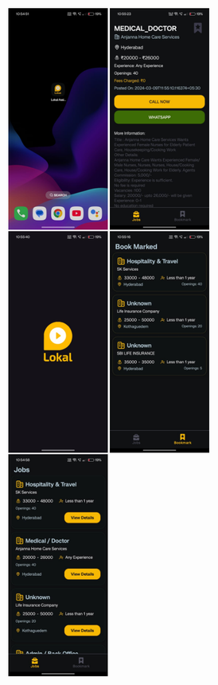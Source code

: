 <img src="IMG-20250413-WA0001.jpg" alt="Job Details Screenshot" width="200"/>
<img src="IMG-20250413-WA0002.jpg" alt="Job Details Screenshot" width="200"/>
<img src="IMG-20250413-WA0003.jpg" alt="Job Details Screenshot" width="200"/>
<img src="IMG-20250413-WA0004.jpg" alt="Job Details Screenshot" width="200"/>
<img src="IMG-20250413-WA0005.jpg" alt="Job Details Screenshot" width="200"/>

